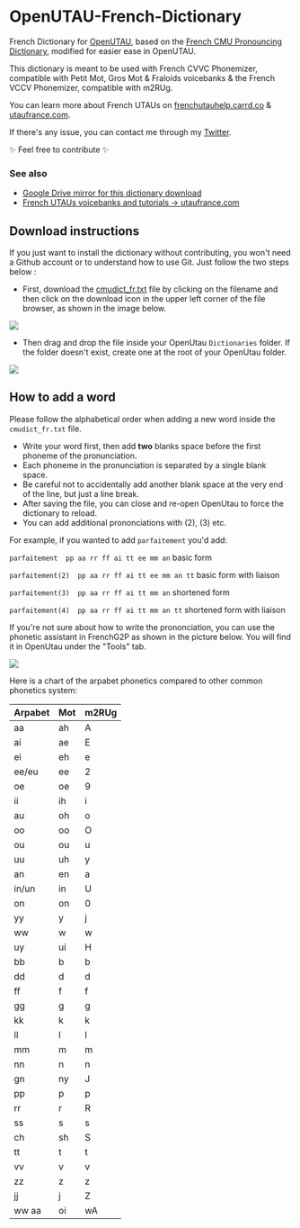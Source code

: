 # OpenUTAU-French-Dictionary
French Dictionary for [OpenUTAU](https://www.openutau.com/), based on the [French CMU Pronouncing Dictionary](https://sourceforge.net/projects/cmusphinx/files/Acoustic%20and%20Language%20Models/French/), modified for easier ease in OpenUTAU.

This dictionary is meant to be used with French CVVC Phonemizer, compatible with Petit Mot, Gros Mot & Fraloids voicebanks & the French VCCV Phonemizer, compatible with m2RUg. 

You can learn more about French UTAUs on [frenchutauhelp.carrd.co](https://frenchutauhelp.carrd.co/) & [utaufrance.com](https://utaufrance.com/).

If there's any issue, you can contact me through my [Twitter](https://twitter.com/mmem1m).

✨ Feel free to contribute ✨

### See also

* [Google Drive mirror for this dictionary download](https://drive.google.com/file/d/1m-wnt5reJ0d9rGC2e1jMlZUMeioA5Lnw/view)
* [French UTAUs voicebanks and tutorials -> utaufrance.com](https://utaufrance.com/) 


## Download instructions

If you just want to install the dictionary without contributing, you won't need a Github account or to understand how to use Git.
Just follow the two steps below : 

-  First, download the [cmudict_fr.txt](https://github.com/mmemim/OpenUTAU-French-Dictionary/blob/main/cmudict_fr.txt) file by clicking on the filename
and then click on the download icon in the upper left corner of the file browser, as shown in the image below.

![](pictures/Download_dict_file_only.png)

-  Then drag and drop the file inside your OpenUtau `Dictionaries` folder. If the folder doesn't exist, create one at the root of your OpenUtau folder.

![](pictures/Drag_file_in_correct_folder.jpg)

## How to add a word

Please follow the alphabetical order when adding a new word inside the `cmudict_fr.txt` file.

* Write your word first, then add **two** blanks space before the first phoneme of the pronunciation.
* Each phoneme in the pronunciation is separated by a single blank space.
* Be careful not to accidentally add another blank space at the very end of the line, but just a line break.
* After saving the file, you can close and re-open OpenUtau to force the dictionary to reload.
* You can add additional prononciations with (2), (3) etc.

For example, if you wanted to add `parfaitement` you'd add:

`parfaitement  pp aa rr ff ai tt ee mm an` basic form

`parfaitement(2)  pp aa rr ff ai tt ee mm an tt` basic form with liaison

`parfaitement(3)  pp aa rr ff ai tt mm an` shortened form

`parfaitement(4)  pp aa rr ff ai tt mm an tt` shortened form with liaison


If you're not sure about how to write the prononciation, you can use the phonetic assistant in FrenchG2P as shown in the picture below.
You will find it in OpenUtau under the "Tools" tab.

![](pictures/Phonetic_assistant.png)

Here is a chart of the arpabet phonetics compared to other common phonetics system:

| Arpabet  | Mot | m2RUg |
| ------------- | ------------- | ------------- |
| aa  | ah  | A  |
| ai  | ae  | E  |
| ei  | eh  | e  |
| ee/eu | ee  | 2  |
| oe | oe  | 9  |
| ii | ih  | i  |
| au | oh  | o  |
| oo | oo  | O  |
| ou | ou  | u  |
| uu | uh  | y  |
| an | en  | a  |
| in/un | in  | U  |
| on | on  | 0  |
| yy  | y  | j  |
| ww  | w  | w  |
| uy  | ui  | H  |
| bb | b  | b  |
| dd | d  | d  |
| ff | f  | f  |
| gg | g  | g  |
| kk | k  | k  |
| ll | l  | l  |
| mm | m  | m  |
| nn | n  | n  |
| gn | ny  | J  |
| pp | p  | p  |
| rr | r  | R  |
| ss | s  | s  |
| ch | sh  | S  |
| tt | t  | t  |
| vv | v  | v  |
| zz | z  | z  |
| jj | j  | Z  |
| ww aa | oi  | wA  |
